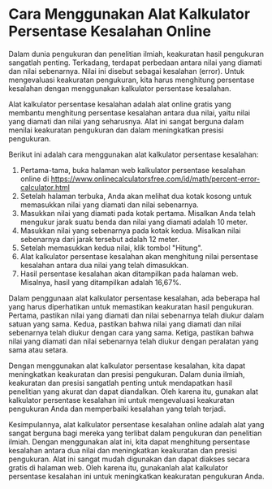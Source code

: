 Cara Menggunakan Alat Kalkulator Persentase Kesalahan Online
============================================================

Dalam dunia pengukuran dan penelitian ilmiah, keakuratan hasil pengukuran sangatlah penting. Terkadang, terdapat perbedaan antara nilai yang diamati dan nilai sebenarnya. Nilai ini disebut sebagai kesalahan (error). Untuk mengevaluasi keakuratan pengukuran, kita harus menghitung persentase kesalahan dengan menggunakan kalkulator persentase kesalahan.

Alat kalkulator persentase kesalahan adalah alat online gratis yang membantu menghitung persentase kesalahan antara dua nilai, yaitu nilai yang diamati dan nilai yang seharusnya. Alat ini sangat berguna dalam menilai keakuratan pengukuran dan dalam meningkatkan presisi pengukuran.

Berikut ini adalah cara menggunakan alat kalkulator persentase kesalahan:

1. Pertama-tama, buka halaman web kalkulator persentase kesalahan online di <https://www.onlinecalculatorsfree.com/id/math/percent-error-calculator.html>
2. Setelah halaman terbuka, Anda akan melihat dua kotak kosong untuk memasukkan nilai yang diamati dan nilai sebenarnya.
3. Masukkan nilai yang diamati pada kotak pertama. Misalkan Anda telah mengukur jarak suatu benda dan nilai yang diamati adalah 10 meter.
4. Masukkan nilai yang sebenarnya pada kotak kedua. Misalkan nilai sebenarnya dari jarak tersebut adalah 12 meter.
5. Setelah memasukkan kedua nilai, klik tombol "Hitung".
6. Alat kalkulator persentase kesalahan akan menghitung nilai persentase kesalahan antara dua nilai yang telah dimasukkan.
7. Hasil persentase kesalahan akan ditampilkan pada halaman web. Misalnya, hasil yang ditampilkan adalah 16,67%.

Dalam penggunaan alat kalkulator persentase kesalahan, ada beberapa hal yang harus diperhatikan untuk memastikan keakuratan hasil pengukuran. Pertama, pastikan nilai yang diamati dan nilai sebenarnya telah diukur dalam satuan yang sama. Kedua, pastikan bahwa nilai yang diamati dan nilai sebenarnya telah diukur dengan cara yang sama. Ketiga, pastikan bahwa nilai yang diamati dan nilai sebenarnya telah diukur dengan peralatan yang sama atau setara.

Dengan menggunakan alat kalkulator persentase kesalahan, kita dapat meningkatkan keakuratan dan presisi pengukuran. Dalam dunia ilmiah, keakuratan dan presisi sangatlah penting untuk mendapatkan hasil penelitian yang akurat dan dapat diandalkan. Oleh karena itu, gunakan alat kalkulator persentase kesalahan ini untuk mengevaluasi keakuratan pengukuran Anda dan memperbaiki kesalahan yang telah terjadi.

Kesimpulannya, alat kalkulator persentase kesalahan online adalah alat yang sangat berguna bagi mereka yang terlibat dalam pengukuran dan penelitian ilmiah. Dengan menggunakan alat ini, kita dapat menghitung persentase kesalahan antara dua nilai dan meningkatkan keakuratan dan presisi pengukuran. Alat ini sangat mudah digunakan dan dapat diakses secara gratis di halaman web. Oleh karena itu, gunakanlah alat kalkulator persentase kesalahan ini untuk meningkatkan keakuratan pengukuran Anda.